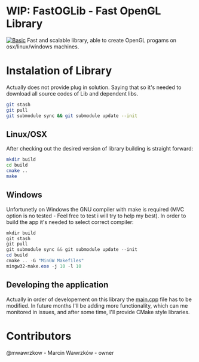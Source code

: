 # WIP: FastOGLib - Fast OpenGL Library
[![Basic](https://github.com/mwawrzkow/FastOGLib/actions/workflows/main.yml/badge.svg)](https://github.com/mwawrzkow/FastOGLib/actions/workflows/main.yml)
Fast and scalable library, able to create OpenGL progams on osx/linux/windows machines. 

# Instalation of Library
Actually does not provide plug in solution. Saying that so it's needed to download all source codes of Lib and dependent libs. 
```bash 
git stash
git pull
git submodule sync && git submodule update --init
```
## Linux/OSX
After checking out the desired version of library building is straight forward: 
```bash 
mkdir build
cd build 
cmake .. 
make
```
## Windows 
Unfortunetly on Windows the GNU compiler with make is required (MVC option is no tested - Feel free to test i will try to help my best). In order to build the app it's needed to select correct compiler: 
```powershell
mkdir build 
git stash
git pull
git submodule sync && git submodule update --init
cd build 
cmake .. -G "MinGW Makefiles" 
mingw32-make.exe -j 10 -l 10
```

## Developing the application
Actually in order of developement on this library the [main.cpp](Engine/Core/core/main.cpp) file has to be modified. In future months I'll be adding more functionality, which can me monitored in issues, and after some time, I'll provide  CMake style libraries. 

# Contributors 
@mwawrzkow - Marcin Wawrzków - owner 
